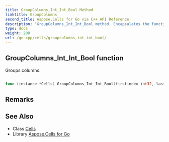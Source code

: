 ```yaml
---
title: GroupColumns_Int_Int_Bool Method 
linktitle: GroupColumns
second_title: Aspose.Cells for Go via C++ API Reference
description: 'GroupColumns_Int_Int_Bool method. Encapsulates the function that represents groupcolumns in Go.'
type: docs
weight: 200
url: /go-cpp/cells/groupcolumns_int_int_bool/
---
```


## GroupColumns_Int_Int_Bool function

Groups columns.

```go

func (instance *Cells) GroupColumns_Int_Int_Bool(firstindex int32, lastindex int32, ishidden bool)  error

```

## Remarks


## See Also

* Class [Cells](../)
* Library [Aspose.Cells for Go](../../)

